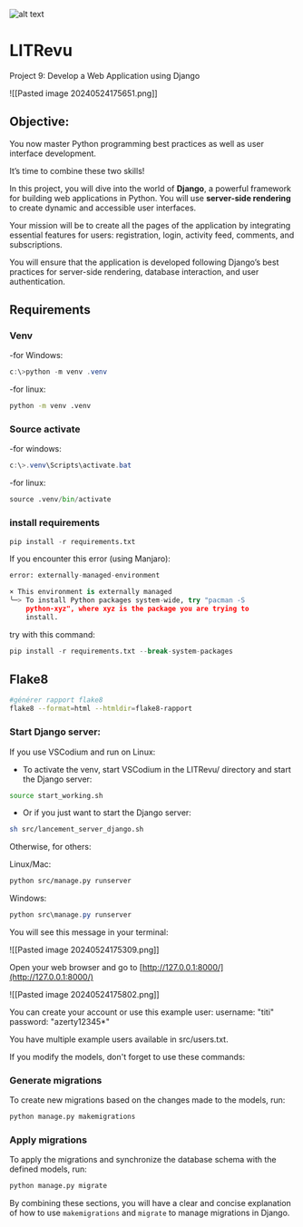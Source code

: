 ![alt text](https://user.oc-static.com/upload/2023/06/29/168805567091_LITrevu%20banner.png)

# LITRevu

Project 9: Develop a Web Application using Django

![[Pasted image 20240524175651.png]]

## Objective:

You now master Python programming best practices as well as user interface development.

It’s time to combine these two skills!

In this project, you will dive into the world of **Django**, a powerful framework for building web applications in Python. You will use **server-side rendering** to create dynamic and accessible user interfaces.

Your mission will be to create all the pages of the application by integrating essential features for users: registration, login, activity feed, comments, and subscriptions.

You will ensure that the application is developed following Django’s best practices for server-side rendering, database interaction, and user authentication.

## Requirements

### Venv
-for Windows:
```powershell
c:\>python -m venv .venv
```
-for linux:
```bash
python -m venv .venv
```
### Source activate
-for windows:
```powershell
c:\>.venv\Scripts\activate.bat
```
-for linux:
```python
source .venv/bin/activate
```

### install requirements
```python
pip install -r requirements.txt
```

If you encounter this error (using Manjaro):
```python
error: externally-managed-environment

× This environment is externally managed
╰─> To install Python packages system-wide, try "pacman -S
    python-xyz", where xyz is the package you are trying to
    install.

```

try with this command:
```python
pip install -r requirements.txt --break-system-packages
```
## Flake8
```bash
#générer rapport flake8
flake8 --format=html --htmldir=flake8-rapport
```

### Start Django server:

If you use VSCodium and run on Linux:

- To activate the venv, start VSCodium in the LITRevu/ directory and start the Django server:
```bash
source start_working.sh
```
- Or if you just want to start the Django server:
```bash
sh src/lancement_server_django.sh
```

Otherwise, for others:

Linux/Mac:
```bash
python src/manage.py runserver
```

Windows:
```powershell
python src\manage.py runserver
```

You will see this message in your terminal:

![[Pasted image 20240524175309.png]]

Open your web browser and go to [http://127.0.0.1:8000/](http://127.0.0.1:8000/)

![[Pasted image 20240524175802.png]]

You can create your account or use this example user: username: "titi"
password: "azerty12345*"

You have multiple example users available in src/users.txt.

If you modify the models, don't forget to use these commands:

### Generate migrations

To create new migrations based on the changes made to the models, run:
```bash
python manage.py makemigrations
```

### Apply migrations

To apply the migrations and synchronize the database schema with the defined models, run:
```bash
python manage.py migrate
```


By combining these sections, you will have a clear and concise explanation of how to use `makemigrations` and `migrate` to manage migrations in Django.
